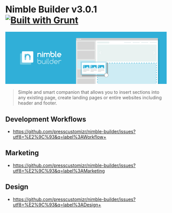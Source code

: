# Nimble Builder v3.0.1 [![Built with Grunt](https://cdn.gruntjs.com/builtwith.png)](http://gruntjs.com/)
![Nimble Builder](/nimble.jpg)

> Simple and smart companion that allows you to insert sections into any existing page, create landing pages or entire websites including header and footer.

## Development Workflows
- https://github.com/presscustomizr/nimble-builder/issues?utf8=%E2%9C%93&q=label%3AWorkflow+

## Marketing
- https://github.com/presscustomizr/nimble-builder/issues?utf8=%E2%9C%93&q=label%3AMarketing

## Design
- https://github.com/presscustomizr/nimble-builder/issues?utf8=%E2%9C%93&q=label%3ADesign+